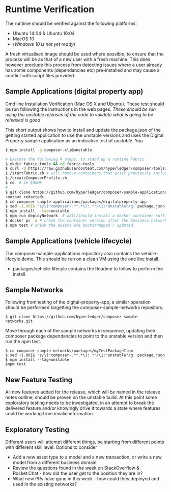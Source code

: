 # Runtime Verification
The runtime should be verified against the following platforms:
 - Ubuntu 14:04 & Ubuntu 16:04
 - MacOS 10
 - (_Windows 10 is not yet ready_)

A fresh virtualised image should be used where possible, to ensure that the process will be as that of a new user with a fresh machine. This does however preclude this process from detecting issues where a user already has some components (dependancies etc) pre-installed and may cause a conflict with script files provided.

## Sample Applications (digital property app)
Cmd line Installation Verification  (Mac OS X and Ubuntu). These test should be run following the instructions in the web pages.
_These should be run using the unstable releases of the code to validate what is going to be released is good_

This short output shows how to install and update the package.json of the getting started application to use the unstable versions and uses the Digital Property sample application as an indicative test of _unstable_. You 

```bash
$ npm install -g composer-cli@unstable

# Execute the following 4 steps, to stand up a runtime Fabric 
$ mkdir fabric-tools && cd fabric-tools
$ curl -O https://raw.githubusercontent.com/hyperledger/composer-tools/master/packages/fabric-dev-servers/fabric-dev-servers.zip
$./startFabric.sh # will remove containers that exist previously including dev-* containers
$./createComposerProfile.sh
$ cd  # ie $HOME
#
$ git clone https://github.com/hyperledger/composer-sample-applications.git
<output redacted>
$ cd composer-sample-applications/packages/digitalproperty-app
$ sed -i.ORIG 's/\("composer-.*".*\):.*"/\1:"unstable"/g' package.json
$ npm install --tag=unstable
$ npm run deployNetwork  # will/should install a docker container suffixed with this 'unstable' composer release
$ docker ps -a # check the container version after the business network name eg digitalproperty-network
$ npm test # check the assets are bootstrapped / updated.
```

## Sample Applications (vehicle lifecycle)
The composer-sample-applications repository also contains the vehicle-lifecyle demo. This should be run on a clean VM using the one line install.
 - packages/vehicle-lifecyle contains the Readme to follow to perform the install.

## Sample Networks
Following from testing of the digital-property-app, a similar operation should be performed targetting the composer-sample-networks repository.

```
$ git clone https://github.com/hyperledger/composer-sample-networks.git
```

Move through each of the sample networks in sequence, updating their composer package dependancies to point to the unstable version and then run the npm test.
```
$ cd composer-sample-networks/packages/myTestPackageItem
$ sed -i.ORIG 's/\("composer-.*".*\):.*"/\1:"unstable"/g' package.json
$ npm install --tag=unstable
$npm test
```
 
## New Feature Testing

All new features added for the release, which will be named in the release notes outline, should be proven on the unstable build. At this point some exploratory testing needs to be investigated, in an attempt to break the delivered feature and/or knowingly drive it towards a state where features could be working from invalid information.

## Exploratory Testing

Different users will attempt different things, be starting from different points with different skill level. Options to consider

 - Add a new asset type to a model and a new transaction, or write a new model from a different business domain
 - Review the questions found in the week on StackOverflow & Rocket.Chat - how did the user get to the position they are in?
 - What new PRs have gone in this week - how could they deployed and used in the existing networks?
